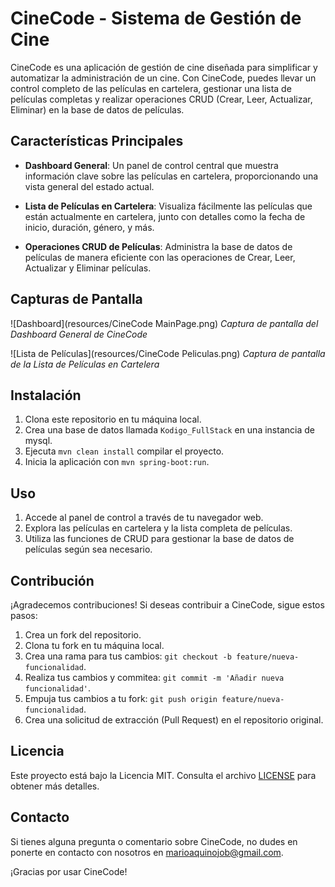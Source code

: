 # CineCode - Sistema de Gestión de Cine

CineCode es una aplicación de gestión de cine diseñada para simplificar y automatizar la administración de un cine. Con CineCode, puedes llevar un control completo de las películas en cartelera, gestionar una lista de películas completas y realizar operaciones CRUD (Crear, Leer, Actualizar, Eliminar) en la base de datos de películas.

## Características Principales

- **Dashboard General**: Un panel de control central que muestra información clave sobre las películas en cartelera, proporcionando una vista general del estado actual.

- **Lista de Películas en Cartelera**: Visualiza fácilmente las películas que están actualmente en cartelera, junto con detalles como la fecha de inicio, duración, género, y más.

- **Operaciones CRUD de Películas**: Administra la base de datos de películas de manera eficiente con las operaciones de Crear, Leer, Actualizar y Eliminar películas.

## Capturas de Pantalla

![Dashboard](resources/CineCode MainPage.png)
*Captura de pantalla del Dashboard General de CineCode*

![Lista de Películas](resources/CineCode Peliculas.png)
*Captura de pantalla de la Lista de Películas en Cartelera*

## Instalación

1. Clona este repositorio en tu máquina local.
2. Crea una base de datos llamada `Kodigo_FullStack` en una instancia de mysql.
3. Ejecuta `mvn clean install` compilar el proyecto.
4. Inicia la aplicación con `mvn spring-boot:run`.

## Uso

1. Accede al panel de control a través de tu navegador web.
2. Explora las películas en cartelera y la lista completa de películas.
3. Utiliza las funciones de CRUD para gestionar la base de datos de películas según sea necesario.

## Contribución

¡Agradecemos contribuciones! Si deseas contribuir a CineCode, sigue estos pasos:

1. Crea un fork del repositorio.
2. Clona tu fork en tu máquina local.
3. Crea una rama para tus cambios: `git checkout -b feature/nueva-funcionalidad`.
4. Realiza tus cambios y commitea: `git commit -m 'Añadir nueva funcionalidad'`.
5. Empuja tus cambios a tu fork: `git push origin feature/nueva-funcionalidad`.
6. Crea una solicitud de extracción (Pull Request) en el repositorio original.

## Licencia

Este proyecto está bajo la Licencia MIT. Consulta el archivo [LICENSE](LICENSE) para obtener más detalles.

## Contacto

Si tienes alguna pregunta o comentario sobre CineCode, no dudes en ponerte en contacto con nosotros en [marioaquinojob@gmail.com](mailto:marioaquinojob@gmail.com).

¡Gracias por usar CineCode!
